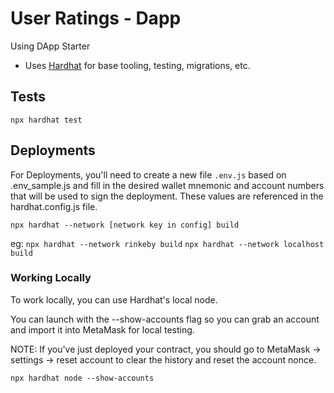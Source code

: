 # User Ratings - Dapp

Using DApp Starter 

- Uses [Hardhat](https://hardhat.org/) for base tooling, testing, migrations, etc.

## Tests

`npx hardhat test`

## Deployments

For Deployments, you'll need to create a new file `.env.js` based on .env_sample.js and fill in the desired wallet mnemonic and account numbers that will be used to sign the deployment. These values are referenced in the hardhat.config.js file. 

`npx hardhat --network [network key in config] build`

eg:
`npx hardhat --network rinkeby build`
`npx hardhat --network localhost build`

### Working Locally

To work locally, you can use Hardhat's local node.

You can launch with the --show-accounts flag so you can grab an account and import it into MetaMask for local testing.

NOTE: If you've just deployed your contract, you should go to MetaMask -> settings -> reset account to clear the history and reset the account nonce.

`npx hardhat node --show-accounts`
